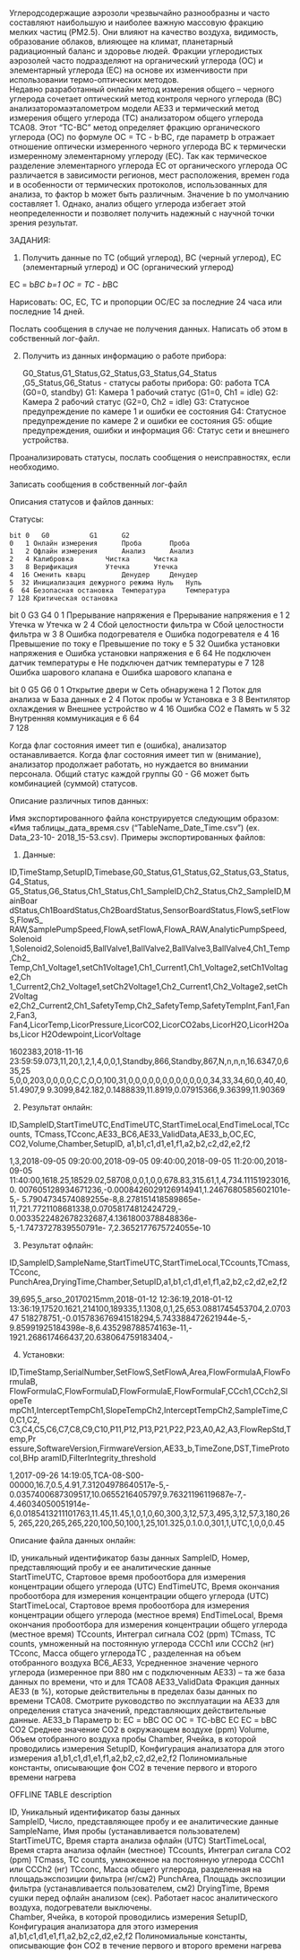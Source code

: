 Углеродсодержащие аэрозоли чрезвычайно разнообразны и часто составляют наибольшую и наиболее важную массовую фракцию мелких частиц   (PM2.5). Они влияют на качество воздуха, видимость, образование облаков, влияющее на климат, планетарный радиационный баланс и здоровье людей. Фракции углеродистых аэрозолей часто подразделяют на органический углерода (ОС) и элементарный углерода (ЕС) на основе их изменчивости при использовании термо-оптических методов.  
Недавно разработанный онлайн метод измерения общего – черного углерода сочетает оптический метод контроля черного углерода (BC) анализаторомаэталометром модели АЕ33 и термический метод измерения общего углерода (ТС) анализатором общего углерода TCA08.  Этот “TC-BC” метод определяет фракцию органического углерода (OC) по формуле OC = TC - b·BC, где параметр b отражает отношение оптически измеренного черного углерода ВС к термически измеренному элементарному углероду (EC). Так как термическое разделение элементарного углерода ЕС от органического углерода ОС различается в зависимости регионов, мест расположения, времен года и в особенности от термических протоколов, использованных для анализа, то фактор b может быть различным. Значение b по умолчанию составляет 1. Однако, анализ общего углерода избегает этой неопределенности и позволяет получить надежный с научной точки зрения результат.   

ЗАДАНИЯ:

1)  Получить данные по TC (общий углерод), BC (черный углерод), EC (элементарный углерод) и OC (органический углерод)

  EC = b*BC  b=1
  OC = TC - b*BC

Нарисовать:  OC, EC, TC и пропорции OC/EC за последние 24 часа или последние 14 дней.

Послать сообщения в случае не получения данных. Написать об этом в собственный лог-файл.

2) Получить из данных информацию о работе прибора:

    G0_Status,G1_Status,G2_Status,G3_Status,G4_Status ,G5_Status,G6_Status  - статусы работы прибора:
    G0: работа TCA  (G0=0, standby) 
    G1: Камера 1 рабочий статус (G1=0, Ch1 = idle) 
    G2: Камера 2 рабочий статус (G2=0, Ch2 = idle) 
    G3: Статусное предупреждение по камере 1 и ошибки ее состояния 
    G4: Статусное предупреждение по камере 2 и ошибки ее состояния 
    G5: общие предупреждения, ошибки и информация 
    G6: Статус сети и внешнего устройства. 

Проанализировать статусы, послать сообщения о неисправностях, если необходимо.

Записать сообщения в собственный лог-файл

Описания статусов и файлов данных:

Статусы:
 
    bit 0 	G0 			G1 		G2 
    0   1 Онлайн измерения 		Проба  		Проба 
    1   2 Офлайн измерения 		Анализ 		Анализ 
    2   4 Калибровка 		Чистка 		Чистка 
    3   8 Верификация 		Утечка 		Утечка 
    4  16 Сменить кварц 		Денудер 	Денудер 
    5  32 Инициализация дежурного режима Нуль 	Нуль 
    6  64 Безопасная остановка 	Температура 	Температура 
    7 128 Критическая остановка 
    
  bit 0 			G3 			G4 
  0   1 Прерывание напряжения e 		Прерывание напряжения e 
  1   2 Утечка w 				Утечка w 
  2   4 Сбой целостности фильтра w 	Сбой целостности фильтра w 
  3   8 Ошибка подогревателя e 		Ошибка подогревателя e 
  4  16 Превышение по току e 		Превышение по току e 
  5  32 Ошибка установки напряжения e 	Ошибка установки напряжения e 
  6  64 Не подключен датчик температуры e Не подключен датчик температуры e 
  7 128 Ошибка шарового клапана  e 	Ошибка шарового клапана e 

  bit 0 			G5 			G6 
  0   1 Открытие двери w 			Сеть обнаружена 
  1   2 Поток для анализа w 		База данных e 
  2   4 Поток пробы w 			Установка e 
  3   8 Вентилятор охлаждения w 		Внешнее устройство w 
  4  16 Ошибка CO2 e 			Память w 
  5  32 Внутренняя коммуникация e 
  6  64   
  7 128 

Когда флаг состояния имеет тип  e (ошибка), анализатор останавливается. Когда флаг состояния имеет тип w (внимание), анализатор продолжает работать, но нуждается во внимании персонала. Общий статус каждой группы  G0 - G6 может быть комбинацией (суммой) статусов. 



Описание различных типов данных:

Имя экспортированного файла конструируется следующим образом: «Имя таблицы_дата_время.csv (“TableName_Date_Time.csv”) (ex. Data_23-10- 2018_15-53.csv). Примеры экспортированных файлов:  

1)  Данные:

ID,TimeStamp,SetupID,Timebase,G0_Status,G1_Status,G2_Status,G3_Status,G4_Status,
G5_Status,G6_Status,Ch1_Status,Ch1_SampleID,Ch2_Status,Ch2_SampleID,MainBoar dStatus,Ch1BoardStatus,Ch2BoardStatus,SensorBoardStatus,FlowS,setFlowS,FlowS_ RAW,SamplePumpSpeed,FlowA,setFlowA,FlowA_RAW,AnalyticPumpSpeed,Solenoid 1,Solenoid2,Solenoid5,BallValve1,BallValve2,BallValve3,BallValve4,Ch1_Temp,Ch2_ Temp,Ch1_Voltage1,setCh1Voltage1,Ch1_Current1,Ch1_Voltage2,setCh1Voltage2,Ch 1_Current2,Ch2_Voltage1,setCh2Voltage1,Ch2_Current1,Ch2_Voltage2,setCh2Voltag e2,Ch2_Current2,Ch1_SafetyTemp,Ch2_SafetyTemp,SafetyTempInt,Fan1,Fan2,Fan3, Fan4,LicorTemp,LicorPressure,LicorCO2,LicorCO2abs,LicorH2O,LicorH2Oabs,Licor H2Odewpoint,LicorVoltage 

1602383,2018-11-16 23:59:59.073,11,20,1,2,1,4,0,0,1,Standby,866,Standby,867,N,n,n,n,16.6347,0,635,25 5,0,0,203,0,0,0,0,C,C,O,O,100,31,0,0,0,0,0,0,0,0,0,0,0,0,34,33,34,60,0,40,40,51.4907,9 9.3099,842.182,0.1488839,11.8919,0.07915366,9.36399,11.90369

2)  Результат онлайн: 

ID,SampleID,StartTimeUTC,EndTimeUTC,StartTimeLocal,EndTimeLocal,TCcounts,
TCmass,TCconc,AE33_BC6,AE33_ValidData,AE33_b,OC,EC, CO2,Volume,Chamber,SetupID, a1,b1,c1,d1,e1,f1,a2,b2,c2,d2,e2,f2 

1,3,2018-09-05 09:20:00,2018-09-05 09:40:00,2018-09-05 11:20:00,2018-09-05 11:40:00,1618.25,18529.02,58708,0,0,1,0,0,678.83,315.61,1,4,734.11151923016,0. 007605128934671236,-0.0008426029126914941,1.2467680585602101e-5,- 5.7904734574089255e-8,8.278151418589865e- 11,721.7721108681338,0.07058174812424729,- 0.0033522482678232687,4.1361800378848836e-5,-1.7473727839550791e- 7,2.3652177675724055e-10

3)  Результат офлайн: 

ID,SampleID,SampleName,StartTimeUTC,StartTimeLocal,TCcounts,TCmass,TCconc, PunchArea,DryingTime,Chamber,SetupID,a1,b1,c1,d1,e1,f1,a2,b2,c2,d2,e2,f2

39,695,5_arso_20170215mm,2018-01-12 12:36:19,2018-01-12 13:36:19,17520.1621,214100,189335,1.1308,0,1,25,653.0881745453704,2.070347 518278751,-0.015783676941518294,5.743388472621944e-5,- 9.85991925184398e-8,6.435298788574163e-11,- 1921.268617466437,20.638064759183404,-

4) Установки: 

ID,TimeStamp,SerialNumber,SetFlowS,SetFlowA,Area,FlowFormulaA,FlowFormulaB,
FlowFormulaC,FlowFormulaD,FlowFormulaE,FlowFormulaF,CCch1,CCch2,SlopeTe mpCh1,InterceptTempCh1,SlopeTempCh2,InterceptTempCh2,SampleTime,C0,C1,C2,
C3,C4,C5,C6,C7,C8,C9,C10,P11,P12,P13,P21,P22,P23,A0,A2,A3,FlowRepStd,Temp,Pr essure,SoftwareVersion,FirmwareVersion,AE33_b,TimeZone,DST,TimeProtocol,BHp aramID,FilterIntegrity_threshold 

1,2017-09-26 14:19:05,TCA-08-S00-00000,16.7,0.5,4.91,7.31204978640517e-5,- 0.0357400687309517,10.0655216405797,9.76321196119687e-7,- 4.46034050051914e- 6,0.0185413211101763,11.45,11.45,1,0,1,0,60,300,3,12,57,3,495,3,12,57,3,180,265, 265,220,265,265,220,100,50,100,1,25,101.325,0.1.0.0,301,1,UTC,1,0,0,0.45 


Описание файла данных онлайн: 

  ID, уникальный идентификатор базы данных 
  SampleID, Номер, представляющий пробу и ее аналитические данные  
  StartTimeUTC, Стартовое время пробоотбора для измерения концентрации общего углерода (UTC) 
  EndTimeUTC, Время окончания пробоотбора для измерения концентрации общего углерода (UTC) 
  StartTimeLocal, Стартовое время пробоотбора для измерения концентрации общего углерода (местное время) 
  EndTimeLocal, Время окончания пробоотбора для измерения концентрации общего углерода (местное время) 
  TCcounts, Интеграл сигнала CO2 (ppm) 
  TCmass, TC counts, умноженный на постоянную углерода CCCh1 или CCCh2 (нг) 
  TCconc, Масса общего углеродаTC , разделенная на объем отобранного воздуха 
  BC6_AE33, Усредненное значение черного углерода (измеренное при 880 нм с подключенным АЕ33) – та же база данных по времени, что и для TCA08 AE33_ValidData Фракция данных AE33 (в %), которые действительны в пределах базы данных по времени ТСА08. Смотрите руководство по эксплуатации на AE33 для определения статуса значений, представляющих действительные данные. 
  AE33_b Параметр b: EC = bBC 
  OC OC = TC-bBC
  EC EC = bBC 
  CO2 Среднее значение СО2 в окружающем воздухе (ppm) 
  Volume, Объем отобранного воздуха пробы 
  Chamber, Ячейка, в которой проводились измерения 
  SetupID, Конфигурация анализатора для этого измерения a1,b1,c1,d1,e1,f1,a2,b2,c2,d2,e2,f2 Полиномиальные константы, описывающие фон                   СО2 в течение первого и второго времени нагрева 

 
OFFLINE TABLE description 

  ID, Уникальный идентификатор базы данных   
  SampleID, Число, представляющее пробу и ее аналитические данные  
  SampleName, Имя пробы (устанавливается пользователем) 
  StartTimeUTC, Время старта анализа офлайн (UTC) 
  StartTimeLocal, Время старта анализа офлайн (местное) 
  TCcounts, Интеграл сигала CO2 (ppm) 
  TCmass, TC counts, умноженное на постоянную углерода  CCCh1 или CCCh2 (нг) 
  TCconc, Масса общего углерода, разделенная на площадьэкспозиции  фильтра (нг/см2) PunchArea, Площадь экспозиции фильтра (устанавливается пользователем, см2) DryingTime, Время сушки перед офлайн анализом (сек). Работает насос аналитического воздуха, подогреватели выключены.  
  Chamber, Ячейка, в которой проводились измерения 
  SetupID, Конфигурация анализатора для этого измерения a1,b1,c1,d1,e1,f1,a2,b2,c2,d2,e2,f2 Полиномиальные константы, описывающие фон                      СО2 в течение первого и второго времени нагрева 
